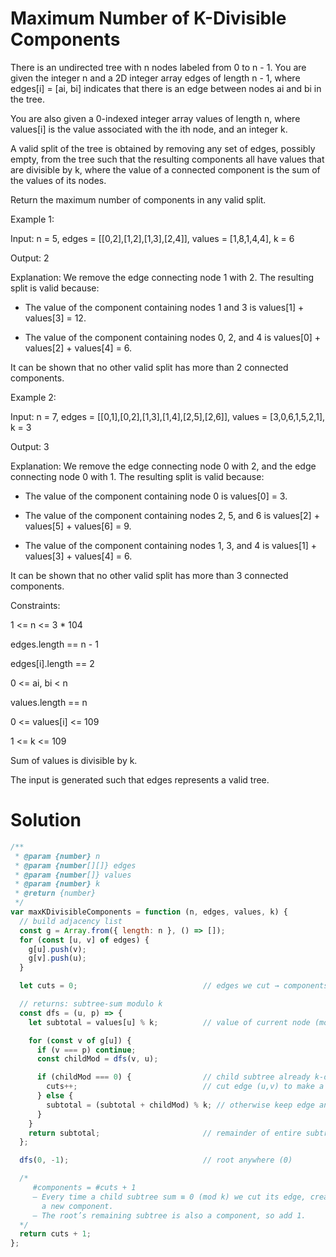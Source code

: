 # Maximum Number of K-Divisible Components


There is an undirected tree with n nodes labeled from 0 to n - 1. You are given the integer n and a 2D integer array edges of length n - 1, where edges[i] = [ai, bi] indicates that there is an edge between nodes ai and bi in the tree.


You are also given a 0-indexed integer array values of length n, where values[i] is the value associated with the ith node, and an integer k.


A valid split of the tree is obtained by removing any set of edges, possibly empty, from the tree such that the resulting components all have values that are divisible by k, where the value of a connected component is the sum of the values of its nodes.


Return the maximum number of components in any valid split.

 

Example 1:


Input: n = 5, edges = [[0,2],[1,2],[1,3],[2,4]], values = [1,8,1,4,4], k = 6

Output: 2

Explanation: We remove the edge connecting node 1 with 2. The resulting split is valid because:

- The value of the component containing nodes 1 and 3 is values[1] + values[3] = 12.

- The value of the component containing nodes 0, 2, and 4 is values[0] + values[2] + values[4] = 6.

It can be shown that no other valid split has more than 2 connected components.

Example 2:


Input: n = 7, edges = [[0,1],[0,2],[1,3],[1,4],[2,5],[2,6]], values = [3,0,6,1,5,2,1], k = 3

Output: 3

Explanation: We remove the edge connecting node 0 with 2, and the edge connecting node 0 with 1. The resulting split is valid because:

- The value of the component containing node 0 is values[0] = 3.

- The value of the component containing nodes 2, 5, and 6 is values[2] + values[5] + values[6] = 9.

- The value of the component containing nodes 1, 3, and 4 is values[1] + values[3] + values[4] = 6.

It can be shown that no other valid split has more than 3 connected components.
 

Constraints:

1 <= n <= 3 * 104

edges.length == n - 1

edges[i].length == 2

0 <= ai, bi < n

values.length == n

0 <= values[i] <= 109

1 <= k <= 109

Sum of values is divisible by k.

The input is generated such that edges represents a valid tree.


# Solution

```JavaScript
/**
 * @param {number} n
 * @param {number[][]} edges
 * @param {number[]} values
 * @param {number} k
 * @return {number}
 */
var maxKDivisibleComponents = function (n, edges, values, k) {
  // build adjacency list
  const g = Array.from({ length: n }, () => []);
  for (const [u, v] of edges) {
    g[u].push(v);
    g[v].push(u);
  }

  let cuts = 0;                            // edges we cut → components-1

  // returns: subtree-sum modulo k
  const dfs = (u, p) => {
    let subtotal = values[u] % k;          // value of current node (mod k)

    for (const v of g[u]) {
      if (v === p) continue;
      const childMod = dfs(v, u);

      if (childMod === 0) {                // child subtree already k-divisible
        cuts++;                            // cut edge (u,v) to make a component
      } else {
        subtotal = (subtotal + childMod) % k; // otherwise keep edge and add
      }
    }
    return subtotal;                       // remainder of entire subtree
  };

  dfs(0, -1);                              // root anywhere (0)

  /*  
     #components = #cuts + 1  
     – Every time a child subtree sum ≡ 0 (mod k) we cut its edge, creating
       a new component.  
     – The root’s remaining subtree is also a component, so add 1.
  */
  return cuts + 1;
};
